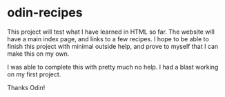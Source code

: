 # odin-recipes
This project will test what I have learned in HTML so far. The website will have a main index page, and links to a few recipes. I hope to be able to finish this project with minimal outside help, and prove to myself that I can make this on my own.

I was able to complete this with pretty much no help. I had a blast working on my first project.

Thanks Odin!

